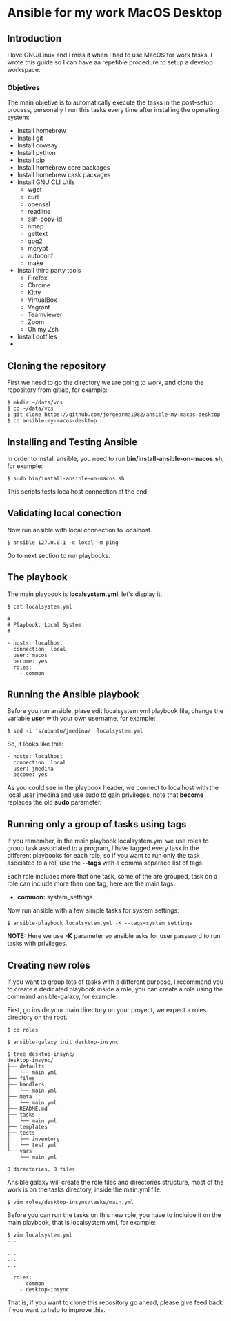 # Ansible for my work MacOS Desktop

## Introduction

I love GNU/Linux and I miss it when I had to use MacOS for work tasks. I wrote this guide so I can have aa repetible procedure to setup a develop workspace.

### Objetives

The main objetive is to automatically execute the tasks in the post-setup process,
personally I run this tasks every time after installing the operating system:

 * Install homebrew
 * Install git
 * Install cowsay
 * Install python
 * Install pip
 * Install homebrew core packages
 * Install homebrew cask packages
 * Install GNU CLI Utils
   * wget
   * curl
   * openssl
   * readline
   * ssh-copy-id
   * nmap
   * gettext
   * gpg2
   * mcrypt
   * autoconf
   * make
 * Install third party tools
   * Firefox
   * Chrome
   * Kitty
   * VirtualBox
   * Vagrant
   * Teamviewer
   * Zoom
   * Oh my Zsh
 * Install dotfiles
 * 
## Cloning the repository

First we need to go the directory we are going to work, and clone the repository
from gitlab, for example:

```
$ mkdir ~/data/vcs
$ cd ~/data/vcs
$ git clone https://github.com/jorgearma1982/ansible-my-macos-desktop
$ cd ansible-my-macos-desktop
```

## Installing and Testing Ansible

In order to install ansible, you need to run **bin/install-ansible-on-macos.sh**,
for example:

```
$ sudo bin/install-ansible-on-macos.sh
```

This scripts tests localhost connection at the end.

## Validating local conection

Now run ansible with local connection to localhost.

```
$ ansible 127.0.0.1 -c local -m ping
```

Go to next section to run playbooks.

## The playbook

The main playbook is **localsystem.yml**, let's display it:

```
$ cat localsystem.yml
---
#
# Playbook: Local System
#

- hosts: localhost
  connection: local
  user: macos
  become: yes
  roles:
    - common

```

## Running the Ansible playbook

Before you run ansible, plase edit localsystem.yml playbook file, change the
variable **user** with your own username, for example:

```
$ sed -i 's/ubuntu/jmedina/' localsystem.yml
```
So, it looks like this:

```
- hosts: localhost
  connection: local
  user: jmedina
  become: yes
```

As you could see in the playbook header, we connect to localhost with the local
user jmedina and use sudo to gain privileges, note that **become** replaces the
old **sudo** parameter.

## Running only a group of tasks using tags

If you remember, in the main playbook localsystem.yml we use roles to group
task associated to a program, I have tagged every task in the different playbooks
for each role, so if you want to run only  the task asociated to a rol, use the
**--tags** with a comma separaed list of tags.

Each role includes more that one task, some of the are grouped, task on a role
can include more than one tag, here are the main tags:

 * **common:** system_settings

Now run ansible with a few simple tasks for system settings:

```
$ ansible-playbook localsystem.yml -K --tags=system_settings
```

**NOTE:** Here we use **-K** parameter so ansible asks for user password to run tasks with privileges.

## Creating new roles

If you want to group lots of tasks with a different purpose, I recommend you to create a dedicated playbook inside a role, you can create a role using the command ansible-galaxy, for example:

First, go inside your main directory on your proyect, we expect a roles directory on the root.

```
$ cd roles

$ ansible-galaxy init desktop-insync

$ tree desktop-insync/
desktop-insync/
├── defaults
│   └── main.yml
├── files
├── handlers
│   └── main.yml
├── meta
│   └── main.yml
├── README.md
├── tasks
│   └── main.yml
├── templates
├── tests
│   ├── inventory
│   └── test.yml
└── vars
    └── main.yml

8 directories, 8 files

```

Ansible galaxy will create the role files and directories structure, most of the work is on the tasks directory, inside the main.yml file.

```
$ vim roles/desktop-insync/tasks/main.yml
```

Before you can run the tasks on this new role, you have to incluide it on the main playbook, that is localsystem.yml, for example:

```
$ vim localsystem.yml
---

...
...
...

  roles:
    - common
    - desktop-insync

```
That is, if you want to clone this repository go ahead, please give feed back if you want to help to improve this.

